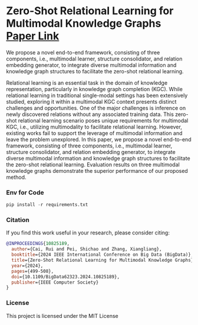 # Zero-Shot Relational Learning for Multimodal Knowledge Graphs [Paper Link](https://arxiv.org/abs/2404.06220)
We propose a novel end-to-end framework, consisting of three components, i.e., multimodal learner, structure consolidator, and relation embedding generator, to integrate diverse multimodal information and knowledge graph structures to facilitate the zero-shot relational learning.

Relational learning is an essential task in the domain of knowledge representation, particularly in knowledge graph completion (KGC). While relational learning in traditional single-modal settings has been extensively studied, exploring it within a multimodal KGC context presents distinct challenges and opportunities. One of the major challenges is inference on newly discovered relations without any associated training data. This zero-shot relational learning scenario poses unique requirements for multimodal KGC, i.e., utilizing multimodality to facilitate relational learning. However, existing works fail to support the leverage of multimodal information and leave the problem unexplored. In this paper, we propose a novel end-to-end framework, consisting of three components, i.e., multimodal learner, structure consolidator, and relation embedding generator, to integrate diverse multimodal information and knowledge graph structures to facilitate the zero-shot relational learning. Evaluation results on three multimodal knowledge graphs demonstrate the superior performance of our proposed method.

### Env for Code
```python
pip install -r requirements.txt
```

### Citation 

If you find this work useful in your research, please consider citing:

```bibtex
@INPROCEEDINGS{10825189,
  author={Cai, Rui and Pei, Shichao and Zhang, Xiangliang},
  booktitle={2024 IEEE International Conference on Big Data (BigData)}, 
  title={Zero-Shot Relational Learning for Multimodal Knowledge Graphs}, 
  year={2024},
  pages={499-508},
  doi={10.1109/BigData62323.2024.10825189},
  publisher={IEEE Computer Society}
}
```
### License 
This project is licensed under the MIT License

